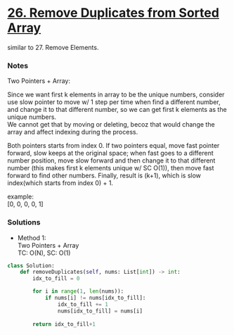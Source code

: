 # [26. Remove Duplicates from Sorted Array](https://leetcode.com/problems/remove-duplicates-from-sorted-array/description/?envType=study-plan-v2&envId=top-interview-150)

similar to 27. Remove Elements.

### Notes

Two Pointers + Array:

Since we want first k elements in array to be the unique numbers, consider use slow pointer to move w/ 1 step per time when find a different number, 
and change it to that different number, so we can get first k elements as the unique numbers. \
We cannot get that by moving or deleting, becoz that would change the array and affect indexing during the process.

Both pointers starts from index 0. If two pointers equal, move fast pointer forward, slow keeps at the original space; when fast 
goes to a different number position, move slow forward and then change it to that different number (this makes first k elements unique w/ SC O(1)), 
then move fast forward to find other numbers. Finally, result is (k+1), which is slow index(which starts from index 0) + 1.

example:\
[0, 0, 0, 0, 1]


### Solutions

- Method 1:\
    Two Pointers + Array\
    TC: O(N), SC: O(1)
        
```python
class Solution:
    def removeDuplicates(self, nums: List[int]) -> int:
        idx_to_fill = 0

        for i in range(1, len(nums)):
            if nums[i] != nums[idx_to_fill]:
                idx_to_fill += 1
                nums[idx_to_fill] = nums[i]
        
        return idx_to_fill+1

```
